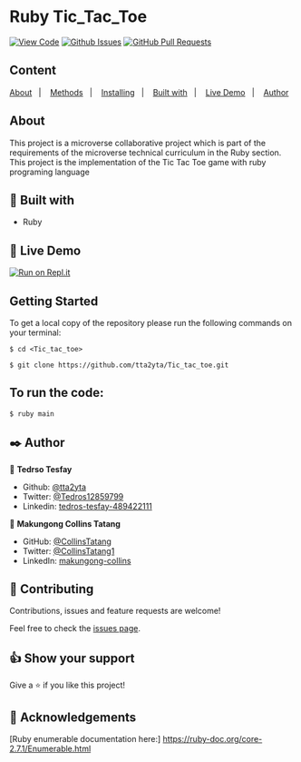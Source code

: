 # Ruby Tic_Tac_Toe
  
[![View Code](https://img.shields.io/badge/View%20-Code-green)](https://github.com/tta2yta/Tic_tac_toe/tree/feature_branch)
[![Github Issues](https://img.shields.io/badge/GitHub-Issues-orange)](https://github.com/tta2yta/Tic_tac_toe/issues)
[![GitHub Pull Requests](https://img.shields.io/badge/GitHub-Pull%20Requests-blue)](https://github.com/tta2yta/Tic_tac_toe/pull/)

## Content

<a text-align="center" href="#about">About</a>&nbsp;&nbsp;&nbsp;|&nbsp;&nbsp;&nbsp;
<a href="#method">Methods</a>&nbsp;&nbsp;&nbsp;|&nbsp;&nbsp;&nbsp;
<a href="#ins">Installing</a>&nbsp;&nbsp;&nbsp;|&nbsp;&nbsp;&nbsp;
<a href="#with">Built with</a>&nbsp;&nbsp;&nbsp;|&nbsp;&nbsp;&nbsp;
<a href="#ldl">Live Demo</a>&nbsp;&nbsp;&nbsp;|&nbsp;&nbsp;&nbsp;
<a href="#author">Author</a>

## About <a name = "about"></a>
This project is a microverse collaborative project which is part of the requirements of the microverse technical curriculum in the Ruby section.
This project is the implementation of the Tic Tac Toe game with ruby programing language


## 🔧 Built with<a name = "with"></a>

- Ruby


## 🔴 Live Demo <a name = "ldl"></a>
[![Run on Repl.it](https://repl.it/badge/github/tta2yta/Tic_tac_toe-2#.replit)](https://repl.it/@tta2yta/Tictactoe-2#README.md)

## Getting Started

To get a local copy of the repository please run the following commands on your terminal:

```
$ cd <Tic_tac_toe>
```

```
$ git clone https://github.com/tta2yta/Tic_tac_toe.git
```

## To run the code:

```
$ ruby main
```

## ✒️  Author <a name = "author"></a>

👤 **Tedrso Tesfay**

- Github: [@tta2yta](https://github.com/tta2yta)
- Twitter: [@Tedros12859799](https://twitter.com/Tedros12859799)
- Linkedin: [tedros-tesfay-489422111](https://www.linkedin.com/in/tedros-tesfay-489422111/)

👤 **Makungong Collins Tatang**

- GitHub: [@CollinsTatang](https://github.com/CollinsTatang)
- Twitter: [@CollinsTatang1](https://twitter.com/CollinsTatang1)
- LinkedIn: [makungong-collins](https://www.linkedin.com/in/makungong-collins-b43260190/)

## 🤝 Contributing

Contributions, issues and feature requests are welcome!

Feel free to check the [issues page](https://github.com/tta2yta/Tic_tac_toe/issues).


## 👍 Show your support

Give a ⭐️ if you like this project!

## :clap: Acknowledgements
[Ruby enumerable documentation here:] https://ruby-doc.org/core-2.7.1/Enumerable.html

</div>
